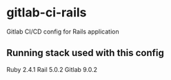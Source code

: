 # gitlab-ci-rails
Gitlab CI/CD config for Rails application

## Running stack used with this config

Ruby 2.4.1
Rail 5.0.2
Gitlab 9.0.2